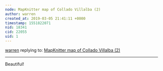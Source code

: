 ```yaml
---
node: MapKnitter map of Collado Villalba (2)
author: warren
created_at: 2019-03-05 21:41:11 +0000
timestamp: 1551822071
nid: 18341
cid: 22055
uid: 1
---
```




[warren](../profile/warren) replying to: [MapKnitter map of Collado Villalba (2)](../notes/imvec/02-11-2019/mapknitter-map-of-collado-villalba-2)

----
 Beautiful!